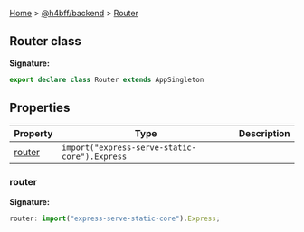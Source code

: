 [Home](/) &gt; [@h4bff/backend](../backend.md) &gt; [Router](Router.md)

## Router class

<b>Signature:</b>

```typescript
export declare class Router extends AppSingleton 
```

## Properties

|  Property | Type | Description |
|  --- | --- | --- |
|  [router](Router.md#router) | <code>import(&quot;express-serve-static-core&quot;).Express</code> |  |

### router

<b>Signature:</b>

```typescript
router: import("express-serve-static-core").Express;
```
